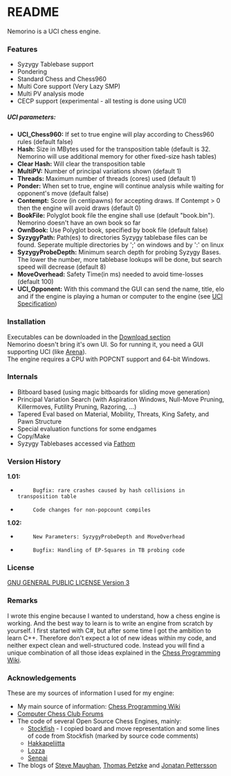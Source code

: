 # README #

Nemorino is a UCI chess engine.

### Features ###

* Syzygy Tablebase support
* Pondering
* Standard Chess and Chess960
* Multi Core support (Very Lazy SMP)
* Multi PV analysis mode
* CECP support (experimental - all testing is done using UCI)
##### UCI parameters: #####
- **UCI_Chess960:**     If set to true engine will play according to Chess960 rules (default false)
- **Hash:**             Size in MBytes used for the transposition table (default is 32. Nemorino will use additional memory for other fixed-size hash tables)
- **Clear Hash:**       Will clear the transposition table
- **MultiPV:**          Number of principal variations shown (default 1)
- **Threads:**          Maximum number of threads (cores) used (default 1)
- **Ponder:**           When set to true, engine will continue analysis while waiting for opponent's move (default false)
- **Contempt:**         Score (in centipawns) for accepting draws. If Contempt > 0 then the engine will avoid draws (default 0)
- **BookFile:**         Polyglot book file the engine shall use (default "book.bin"). Nemorino doesn't have an own book so far
- **OwnBook:**          Use Polyglot book, specified by book file (default false)
- **SyzygyPath:**       Path(es) to directories Syzygy tablebase files can be found. Seperate multiple directories by ';' on windows and by ':' on linux
- **SyzygyProbeDepth:** Minimum search depth for probing Syzygy Bases. The lower the number, more tablebase lookups will be done, but search speed will decrease (default 8)
- **MoveOverhead:**     Safety Time(in ms) needed to avoid time-losses (default 100)
- **UCI_Opponent:**     With this command the GUI can send the name, title, elo and if the engine is playing a human or computer to the engine (see [UCI Specification](http://wbec-ridderkerk.nl/html/UCIProtocol.html))


### Installation ###
Executables can be downloaded in the [Download section](https://bitbucket.org/christian_g_nther/nemorino/downloads)  
Nemorino doesn't bring it's own UI. So for running it, you need a GUI supporting UCI (like [Arena](http://www.playwitharena.com/)).  
The engine requires a CPU with POPCNT support and 64-bit Windows.

### Internals ###

* Bitboard based (using magic bitboards for sliding move generation)
* Principal Variation Search (with Aspiration Windows, Null-Move Pruning, Killermoves, Futility Pruning, Razoring, ...)
* Tapered Eval based on Material, Mobility, Threats, King Safety, and Pawn Structure
* Special evaluation functions for some endgames
* Copy/Make
* Syzygy Tablebases accessed via [Fathom](https://github.com/basil00/Fathom)

### Version History ###

**1.01:**

*          Bugfix: rare crashes caused by hash collisions in transposition table
*          Code changes for non-popcount compiles

**1.02:**

*          New Parameters: SyzygyProbeDepth and MoveOverhead
*          Bugfix: Handling of EP-Squares in TB probing code


### License ###

[GNU GENERAL PUBLIC LICENSE Version 3](https://www.gnu.org/licenses/gpl-3.0.en.html)

### Remarks ###

I wrote this engine because I wanted to understand, how a chess engine is working. And the best way to learn is to write an engine from scratch by yourself. I first started with C#, but after some time I got the ambition to learn C++.
Therefore don't expect a lot of new ideas within my code, and neither expect clean and well-structured code. Instead you will find a unique combination of all those ideas explained in the [Chess Programming Wiki](https://chessprogramming.wikispaces.com).

### Acknowledgements ###

These are my sources of information I used for my engine:

* My main source of information: [Chess Programming Wiki](https://chessprogramming.wikispaces.com)
* [Computer Chess Club Forums](http://talkchess.com/forum/index.php)
* The code of several Open Source Chess Engines, mainly:
    * [Stockfish](http://stockfishchess.org/) - I copied board and move representation and some lines of code from Stockfish (marked by source code comments)
    * [Hakkapeliitta](https://github.com/mAarnos/Hakkapeliitta) 
    * [Lozza](http://op12no2.me/toys/lozza/)
    * [Senpai](http://www.chessprogramming.net/senpai/)
* The blogs of [Steve Maughan](http://www.chessprogramming.net/), [Thomas Petzke](http://macechess.blogspot.de/) and [Jonatan Pettersson](http://mediocrechess.blogspot.de/)
